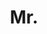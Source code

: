 ---
name: Morne Pistorius
title: Mr.
email: removethisifyouarehuman-morne.pistorius@omg3d.com
website: 
note: 
category: Former Members
photo: 
---
